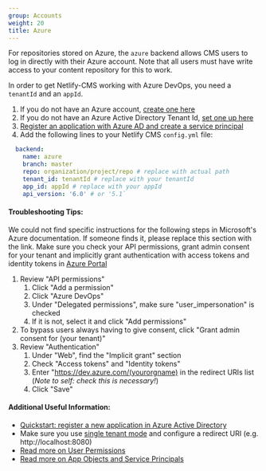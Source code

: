 ```yaml
---
group: Accounts
weight: 20
title: Azure
---
```

For repositories stored on Azure, the `azure` backend allows CMS users to log in directly with their Azure account. Note that all users must have write access to your content repository for this to work.

In order to get Netlify-CMS working with Azure DevOps, you need a `tenantId` and an `appId`.

1. If you do not have an Azure account, [create one here](https://azure.microsoft.com/en-us/free/?WT.mc_id=A261C142F)
2. If you do not have an Azure Active Directory Tenant Id, [set one up here](https://docs.microsoft.com/en-us/azure/active-directory/develop/quickstart-create-new-tenant)
3. [Register an application with Azure AD and create a service principal](https://docs.microsoft.com/en-us/azure/active-directory/develop/howto-create-service-principal-portal#register-an-application-with-azure-ad-and-create-a-service-principal)
4. Add the following lines to your Netlify CMS `config.yml` file:

```yaml
  backend:
    name: azure
    branch: master
    repo: organization/project/repo # replace with actual path
    tenant_id: tenantId # replace with your tenantId
    app_id: appId # replace with your appId
    api_version: '6.0' # or '5.1`
```

#### Troubleshooting Tips:

We could not find specific instructions for the following steps in Microsoft's Azure documentation. If someone finds it, please replace this section with the link. Make sure you check your API permissions, grant admin consent for your tenant and implicitly grant authentication with access tokens and identity tokens in [Azure Portal](https://portal.azure.com)

  1. Review "API permissions"
      1. Click "Add a permission"
      2. Click "Azure DevOps"
      3. Under "Delegated permissions", make sure "user_impersonation" is checked
      4. If it is not, select it and click "Add permissions"
  2. To bypass users always having to give consent, click "Grant admin consent for (your tenant)"
  3. Review "Authentication"
      1. Under "Web", find the "Implicit grant" section
      2. Check "Access tokens" and "Identity tokens"
      3. Enter "https://dev.azure.com/(yourorgname) in the redirect URIs list (*Note to self: check this is necessary!*)
      4. Click "Save"

#### Additional Useful Information:

 - [Quickstart: register a new application in Azure Active Directory](https://docs.microsoft.com/en-us/azure/active-directory/develop/quickstart-register-app)
 - Make sure you use [single tenant mode](https://docs.microsoft.com/en-us/azure/active-directory/develop/quickstart-modify-supported-accounts) and configure a redirect URI (e.g. http://localhost:8080)
 - [Read more on User Permissions](https://docs.microsoft.com/en-us/azure/active-directory/develop/v2-permissions-and-consent)
 - [Read more on App Objects and Service Principals](https://docs.microsoft.com/en-us/azure/active-directory/develop/app-objects-and-service-principals)
